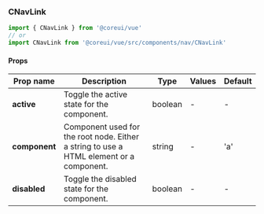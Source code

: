 ### CNavLink

```jsx
import { CNavLink } from '@coreui/vue'
// or
import CNavLink from '@coreui/vue/src/components/nav/CNavLink'
```

#### Props

| Prop name     | Description                                                                             | Type    | Values | Default |
| ------------- | --------------------------------------------------------------------------------------- | ------- | ------ | ------- |
| **active**    | Toggle the active state for the component.                                              | boolean | -      | -       |
| **component** | Component used for the root node. Either a string to use a HTML element or a component. | string  | -      | 'a'     |
| **disabled**  | Toggle the disabled state for the component.                                            | boolean | -      | -       |

